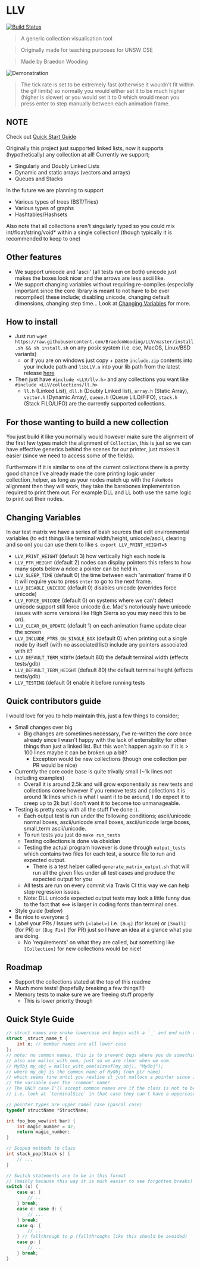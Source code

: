 # LLV

[![Build Status](https://travis-ci.com/BraedonWooding/LLV.svg?branch=master)](https://travis-ci.com/BraedonWooding/LLV)

> A generic collection visualisation tool

> Originally made for teaching purposes for UNSW CSE

> Made by Braedon Wooding

![Demonstration](https://user-images.githubusercontent.com/22880786/51027673-9d2a4d00-15e5-11e9-9ead-787631546460.gif)

> The tick rate is set to be extremely fast (otherwise it wouldn't fit within the gif limits) so normally you would either set it to be much higher (higher is slower) or you would set it to 0 which would mean you press enter to step manually between each animation frame.

## NOTE

Check out [Quick Start Guide](https://github.com/BraedonWooding/LLV/wiki/quick_start)

Originally this project just supported linked lists, now it supports (hypothetically) any collection at all!  Currently we support;

- Singularly and Doubly Linked Lists
- Dynamic and static arrays (vectors and arrays)
- Queues and Stacks

In the future we are planning to support

- Various types of trees (BST/Tries)
- Various types of graphs
- Hashtables/Hashsets

Also note that all collections aren't singularly typed so you could mix int/float/string/void* within a single collection!  (though typically it is recommended to keep to one)

## Other features

- We support unicode and 'ascii' (all tests run on both) unicode just makes the boxes look nicer and the arrows are less ascii like.
- We support changing variables without requiring re-compiles (especially important since the core library is meant to not have to be ever recompiled) these include; disabling unicode, changing default dimensions, changing step time...  Look at [Changing Variables](#changing_variables) for more.

## How to install

- Just run `wget https://raw.githubusercontent.com/BraedonWooding/LLV/master/install.sh && sh install.sh` on any posix system (i.e. cse, MacOS, Linux/BSD variants)
  - or if you are on windows just copy + paste `include.zip` contents into your include path and `libLLV.a` into your lib path from the latest release [here](https://github.com/BraedonWooding/LLV/releases)
- Then just have `#include <LLV/llv.h>` and any collections you want like `#include <LLV/collections/ll.h>`
  - `ll.h` (Linked List), `dll.h` (Doubly Linked list), `array.h` (Static Array), `vector.h` (Dynamic Array), `queue.h` (Queue LILO/FIFO), `stack.h` (Stack FILO/LIFO) are the currently supported collections.

## For those wanting to build a new collection

You just build it like you normally would however make sure the alignment of the first few types match the alignment of `Collection`, this is just so we can have effective generics behind the scenes for our printer, just makes it easier (since we need to access some of the fields).

Furthermore if it is similar to one of the current collections there is a pretty good chance I've already made the core printing logic under collection_helper, as long as your nodes match up with the `FakeNode` alignment then they will work, they take the barebones implementation required to print them out.  For example DLL and LL both use the same logic to print out their nodes.

## Changing Variables

In our test matrix we have a series of bash sources that edit environmental variables (to edit things like terminal width/height, unicode/ascii, clearing and so on) you can use them to like `$ export LLV_PRINT_HEIGHT=5`

- `LLV_PRINT_HEIGHT` (default 3) how vertically high each node is
- `LLV_PTR_HEIGHT` (default 2) nodes can display pointers this refers to how many spots below a ndoe a pointer can be held in.
- `LLV_SLEEP_TIME` (default 0) the time between each 'animation' frame if 0 it will require you to press `enter` to go to the next frame.
- `LLV_DISABLE_UNICODE` (default 0) disables unicode (overrides force unicode)
- `LLV_FORCE_UNICODE` (default 0) on systems where we can't detect unicode support still force unicode (i.e. Mac's notoriously have unicode issues with some versions like High Sierra so you may need this to be on).
- `LLV_CLEAR_ON_UPDATE` (default 1) on each animation frame update clear the screen
- `LLV_INCLUDE_PTRS_ON_SINGLE_BOX` (default 0) when printing out a single node by itself (with no associated list) include any pointers associated with it?
- `LLV_DEFAULT_TERM_WIDTH` (default 80) the default terminal width (effects tests/gdb)
- `LLV_DEFAULT_TERM_HEIGHT` (default 80) the default terminal height (effects tests/gdb)
- `LLV_TESTING` (default 0) enable it before running tests

## Quick contributors guide

I would love for you to help maintain this, just a few things to consider;

- Small changes over big
  - Big changes are sometimes necessary, I've re-written the core once already
    since I wasn't happy with the lack of extensibility for other things than
    just a linked list.  But this won't happen again so if it is > 100 lines maybe it can be broken up a bit?
    - Exception would be new collections (though one collection per PR would be nice)
- Currently the core code base is quite trivally small (~1k lines not including examples)
  - Overall it is around 2.5k and will grow exponentially as new tests and collections come however if you remove tests and collections it is around 1k lines which is what I want it to be around, I do expect it to creep up to 2k but I don't want it to become too unmanageable.
- Testing is pretty easy with all the stuff I've done :).
  - Each output test is run under the following conditions; ascii/unicode normal boxes, ascii/unicode small boxes, ascii/unicode large boxes, small_term ascii/unicode.
  - To run tests you just do `make run_tests`
  - Testing collections is done via obsidian
  - Testing the actual program however is done through `output_tests` which contains two files for each test, a source file to run and expected output.
    - There is a test helper called `generate_matrix_output.sh` that will run all the given files under all test cases and produce the expected output for you
  - All tests are run on every commit via Travis CI this way we can help stop regression issues.
  - Note: DLL unicode expected output tests may look a little funny due to the fact that ⟺ is larger in coding fonts than terminal ones.
- Style guide (below)
- Be nice to everyone :)
- Label your PRs / Issues with `[<label>]` i.e. `[Bug]` (for issue) or `[Small]` (for PR)
  or `[Bug Fix]` (for PR) just so I have an idea at a glance what you are doing.
  - No 'requirements' on what they are called, but something like `[Collection]` for new collections would be nice!

## Roadmap

- Support the collections stated at the top of this readme
- Much more tests! (hopefully breaking a few things!!!)
- Memory tests to make sure we are freeing stuff properly
  - This is lower priority though

## Quick Style Guide

```C
// struct names are snake lowercase and begin with a `_` and end with a `_t`
struct _struct_name_t {
    int x; // member names are all lower case
};
// note: no common names, this is to prevent bugs where you do something like
// also use malloc_with_oom, just so we are clear when we oom.
// MyObj my_obj = malloc_with_oom(sizeof(my_obj), "MyObj");
// where my_obj is the common name of MyObj (non ptr name)
// which seems fine until you realise it just mallocs a pointer since it proritises
// the variable over the 'common' name!
// The ONLY case I'll accept common names are if the class is not to be malloc'd
// i.e. look at `terminalSize` in that case they can't have a uppercase pointer name

// pointer types are upper camel case (pascal case)
typedef structName *StructName;

int foo_boo_wow(int bar) {
    int magic_number = 42;
    return magic_number;
}

// Scoped methods to class
int stack_pop(Stack s) {
    // ...
}

// Switch statements are to be in this format
// (mainly because this way it is much easier to see forgotten breaks)
switch (x) {
    case a: {
        // ...
    } break;
    case c: case d: {
        // ...
    } break;
    case q: {
        // ...
    } // fallthrough to p (fallthroughs like this should be avoided)
    case p: {
        // ...
    } break;
}
```
